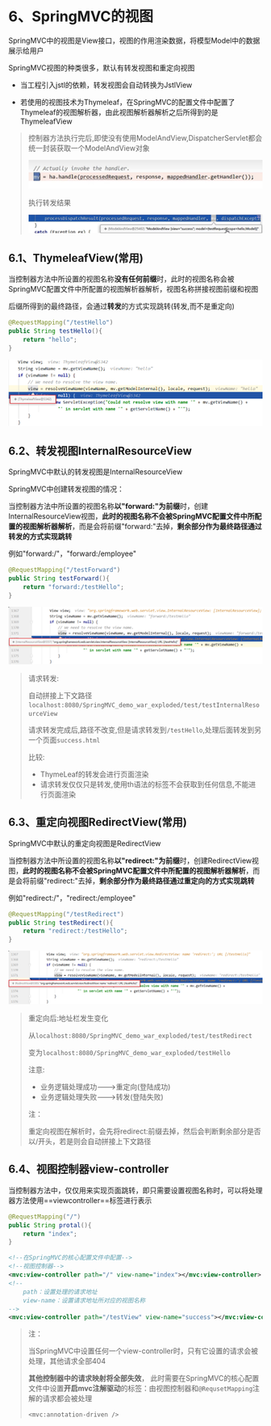 # 6、SpringMVC的视图

SpringMVC中的视图是View接口，视图的作用渲染数据，将模型Model中的数据展示给用户

SpringMVC视图的种类很多，默认有转发视图和重定向视图

- 当工程引入jstl的依赖，转发视图会自动转换为JstlView

- 若使用的视图技术为Thymeleaf，在SpringMVC的配置文件中配置了Thymeleaf的视图解析器，由此视图解析器解析之后所得到的是ThymeleafView

> 控制器方法执行完后,即使没有使用ModelAndView,DispatcherServlet都会统一封装获取一个ModelAndView对象
>
> ![](assets/image-20230106100655487.png)
>
> 执行转发结果
>
> ![image-20230106100827559](assets/image-20230106100827559.png)

## 6.1、ThymeleafView(常用)

当控制器方法中所设置的视图名称**没有任何前缀**时，此时的视图名称会被SpringMVC配置文件中所配置的视图解析器解析，视图名称拼接视图前缀和视图

后缀所得到的最终路径，会通过**转发**的方式实现跳转(转发,而不是重定向)

```java
@RequestMapping("/testHello")
public String testHello(){
	return "hello";
}
```

![30](assets/30.png)

## 6.2、转发视图InternalResourceView

SpringMVC中默认的转发视图是InternalResourceView

SpringMVC中创建转发视图的情况：

当控制器方法中所设置的视图名称**以"forward:"为前缀**时，创建InternalResourceView视图，**此时的视图名称不会被SpringMVC配置文件中所配置的视图解析器解析**，而是会将前缀"forward:"去掉，**剩余部分作为最终路径通过转发的方式实现跳转**

例如"forward:/"，"forward:/employee"

```java
@RequestMapping("/testForward")
public String testForward(){
	return "forward:/testHello";
}
```

![31](assets/31.png)

> 请求转发:
>
> 自动拼接上下文路径`localhost:8080/SpringMVC_demo_war_exploded/test/testInternalResourceView`
>
> 请求转发完成后,路径不改变,但是请求转发到`/testHello`,处理后面转发到另一个页面`success.html`
>
> 比较:
>
> - ThymeLeaf的转发会进行页面渲染
> - 请求转发仅仅只是转发,使用th语法的标签不会获取到任何信息,不能进行页面渲染

## 6.3、重定向视图RedirectView(常用)

SpringMVC中默认的重定向视图是RedirectView

当控制器方法中所设置的视图名称**以"redirect:"为前缀**时，创建RedirectView视图，**此时的视图名称不会被SpringMVC配置文件中所配置的视图解析器解析**，而是会将前缀"redirect:"去掉，**剩余部分作为最终路径通过重定向的方式实现跳转**

例如"redirect:/"，"redirect:/employee"

```java
@RequestMapping("/testRedirect")
public String testRedirect(){
	return "redirect:/testHello";
}
```

![32](assets/32.png)

> 重定向后:地址栏发生变化
>
> 从`localhost:8080/SpringMVC_demo_war_exploded/test/testRedirect`
>
> 变为`localhost:8080/SpringMVC_demo_war_exploded/testHello`
>
> 注意:
>
> - 业务逻辑处理成功--->重定向(登陆成功)
> - 业务逻辑处理失败--->转发(登陆失败)
>
> 注：
>
> 重定向视图在解析时，会先将redirect:前缀去掉，然后会判断剩余部分是否以/开头，若是则会自动拼接上下文路径
>

## 6.4、视图控制器view-controller

当控制器方法中，仅仅用来实现页面跳转，即只需要设置视图名称时，可以将处理器方法使用==viewcontroller==标签进行表示

```java
@RequestMapping("/")
public String protal(){
    return "index";
}
```

```xml
<!--在SpringMVC的核心配置文件中配置-->
<!--视图控制器-->
<mvc:view-controller path="/" view-name="index"></mvc:view-controller>
<!--
    path：设置处理的请求地址
    view-name：设置请求地址所对应的视图名称
-->
<mvc:view-controller path="/testView" view-name="success"></mvc:view-controller>
```

> 注：
>
> 当SpringMVC中设置任何一个view-controller时，只有它设置的请求会被处理，其他请求全部404
>
> **其他控制器中的请求映射将全部失效**，
> 此时需要在SpringMVC的核心配置文件中设置**开启mvc注解驱动**的标签：由视图控制器和`@RequsetMapping`注解的请求都会被处理
>
> ```
> <mvc:annotation-driven />
> ```
